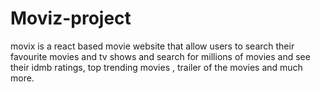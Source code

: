 # Moviz-project
movix is a react based movie website that allow users to search their favourite movies and tv shows and search for millions of movies and see their idmb ratings,  top trending movies , trailer of the movies and much more.
